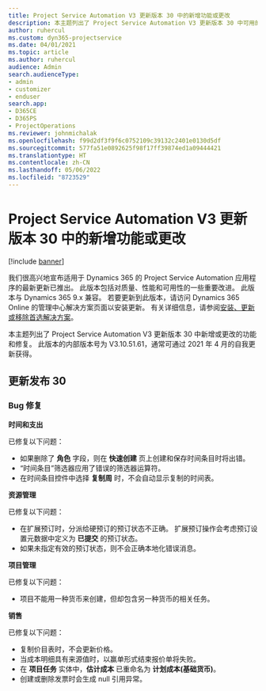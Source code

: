 ```yaml
---
title: Project Service Automation V3 更新版本 30 中的新增功能或更改
description: 本主题列出了 Project Service Automation V3 更新版本 30 中可用的功能和修复。
author: ruhercul
ms.custom: dyn365-projectservice
ms.date: 04/01/2021
ms.topic: article
ms.author: ruhercul
audience: Admin
search.audienceType:
- admin
- customizer
- enduser
search.app:
- D365CE
- D365PS
- ProjectOperations
ms.reviewer: johnmichalak
ms.openlocfilehash: f99d2df3f9f6c0752109c39132c2401e0130d5df
ms.sourcegitcommit: 577fa51e0892625f98f17ff39874ed1a09444421
ms.translationtype: HT
ms.contentlocale: zh-CN
ms.lasthandoff: 05/06/2022
ms.locfileid: "8723529"
---
```

# <a name="whats-new-or-changed-in-project-service-automation-update-release-30-v3"></a>Project Service Automation V3 更新版本 30 中的新增功能或更改

[!include [banner](../includes/psa-now-project-operations.md)]

我们很高兴地宣布适用于 Dynamics 365 的 Project Service Automation 应用程序的最新更新已推出。 此版本包括对质量、性能和可用性的一些重要改进。 此版本与 Dynamics 365 9.x 兼容。 若要更新到此版本，请访问 Dynamics 365 Online 的管理中心解决方案页面以安装更新。 有关详细信息，请参阅[安装、更新或移除首选解决方案](/power-platform/admin/install-remove-preferred-solution)。

本主题列出了 Project Service Automation V3 更新版本 30 中新增或更改的功能和修复。 此版本的内部版本号为 V3.10.51.61，通常可通过 2021 年 4 月的自我更新获得。

## <a name="update-release-30"></a>更新发布 30

### <a name="bug-fixes"></a>Bug 修复

**时间和支出**

已修复以下问题：

- 如果删除了 **角色** 字段，则在 **快速创建** 页上创建和保存时间条目时将出错。
- “时间条目”筛选器应用了错误的筛选器运算符。
- 在时间条目控件中选择 **复制周** 时，不会自动显示复制的时间表。

**资源管理**

已修复以下问题：

- 在扩展预订时，分派给硬预订的预订状态不正确。 扩展预订操作会考虑预订设置元数据中定义为 **已提交** 的预订状态。
- 如果未指定有效的预订状态，则不会正确本地化错误消息。

**项目管理**

已修复以下问题：

- 项目不能用一种货币来创建，但却包含另一种货币的相关任务。

**销售**

已修复以下问题：

- 复制价目表时，不会更新价格。
- 当成本明细具有来源值时，以赢单形式结束报价单将失败。
- 在 **项目任务** 实体中，**估计成本** 已重命名为 **计划成本(基础货币)**。
- 创建或删除发票时会生成 null 引用异常。
